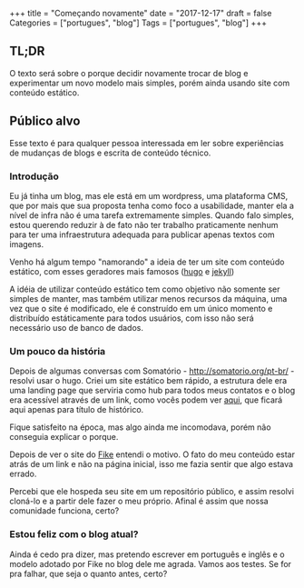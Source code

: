 +++
title = "Começando novamente"
date = "2017-12-17"
draft = false
Categories = ["portugues", "blog"]
Tags = ["portugues", "blog"]
+++

## TL;DR

O texto será sobre o porque decidir novamente trocar de blog e experimentar
um novo modelo mais simples, porém ainda usando site com conteúdo estático.

## Público alvo

Esse texto é para qualquer pessoa interessada em ler sobre experiências 
de mudanças de blogs e escrita de conteúdo técnico.

### Introdução

Eu já tinha um blog, mas ele está em um wordpress, uma
plataforma CMS, que por mais que sua proposta tenha como foco a usabilidade, manter
ela a nível de infra não é uma tarefa extremamente simples. Quando falo simples,
estou querendo reduzir à de fato não ter trabalho praticamente nenhum para ter
uma infraestrutura adequada para publicar apenas textos com imagens.

Venho há algum tempo "namorando" a ideia de ter um site com conteúdo estático, com
esses geradores mais famosos ([hugo](https://gohugo.io/) e [jekyll](https://jekyllrb.com/))

A idéia de utilizar conteúdo estático tem como objetivo não somente ser simples
de manter, mas também utilizar menos recursos da máquina, uma vez que o site é
modificado, ele é construído em um único momento e distribuído estáticamente
para todos usuários, com isso não será necessário uso de banco de dados.

### Um pouco da história

Depois de algumas conversas com Somatório - http://somatorio.org/pt-br/ - resolvi
usar o hugo. Criei um site estático bem rápido, a estrutura dele era uma landing
page que serviria como hub para todos meus contatos e o blog era acessível através
de um link, como vocês podem ver [aqui](https://gomex.github.io/minhahome), que ficará aqui
apenas para título de histórico.

Fique satisfeito na época, mas algo ainda me incomodava, porém não conseguia explicar
o porque.

Depois de ver o site do [Fike](https://www.fernandoike.com) entendi o motivo. O fato 
do meu conteúdo estar atrás de um link e não na página inicial, isso me fazia sentir que 
algo estava errado.

Percebi que ele hospeda seu site em um repositório público, e assim resolvi cloná-lo e
a partir dele fazer o meu próprio. Afinal é assim que nossa comunidade funciona, certo?

### Estou feliz com o blog atual?

Ainda é cedo pra dizer, mas pretendo escrever em português e inglês e o modelo adotado
por Fike no blog dele me agrada. Vamos aos testes. Se for pra falhar, que seja o quanto
antes, certo?
